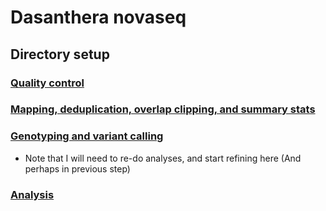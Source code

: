 # Dasanthera novaseq

## Directory setup
### [Quality control](1_QC/)
### [Mapping, deduplication, overlap clipping, and summary stats](https://github.com/benstemon/dasanthera_novaseq/tree/main/mapping_etc)
### [Genotyping and variant calling](https://github.com/benstemon/dasanthera_novaseq/tree/main/bcftools_genotyping)
* Note that I will need to re-do analyses, and start refining here (And perhaps in previous step)

### [Analysis](https://github.com/benstemon/dasanthera_novaseq/tree/main/analysis)
